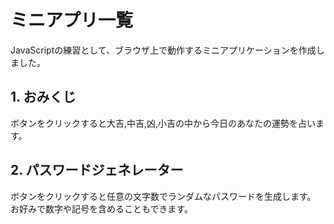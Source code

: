# ミニアプリ一覧
JavaScriptの練習として、ブラウザ上で動作するミニアプリケーションを作成しました。

## 1. おみくじ
ボタンをクリックすると大吉,中吉,凶,小吉の中から今日のあなたの運勢を占います。  


## 2. パスワードジェネレーター
ボタンをクリックすると任意の文字数でランダムなパスワードを生成します。<br>
お好みで数字や記号を含めることもできます。
